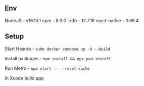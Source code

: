 ## Env

NodeJS - v16.13.1
npm - 8.3.0
rxdb - 12.7.16
react-native - 0.66.4


## Setup
Start Hasura - `sudo docker compose up -d --build`

Install packages - `npm install && npx pod-install`

Run Metro - `npm start -- --reset-cache`

In Xcode build app
